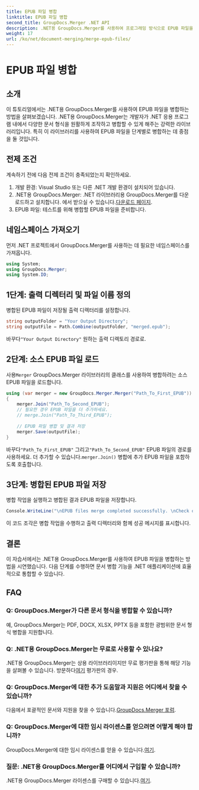 ```yaml
---
title: EPUB 파일 병합
linktitle: EPUB 파일 병합
second_title: GroupDocs.Merger .NET API
description: .NET용 GroupDocs.Merger를 사용하여 프로그래밍 방식으로 EPUB 파일을 병합하는 방법을 알아보세요. 단계별 튜토리얼을 따라해보세요.
weight: 17
url: /ko/net/document-merging/merge-epub-files/
---
```


# EPUB 파일 병합

## 소개
이 튜토리얼에서는 .NET용 GroupDocs.Merger를 사용하여 EPUB 파일을 병합하는 방법을 살펴보겠습니다. .NET용 GroupDocs.Merger는 개발자가 .NET 응용 프로그램 내에서 다양한 문서 형식을 원활하게 조작하고 병합할 수 있게 해주는 강력한 라이브러리입니다. 특히 이 라이브러리를 사용하여 EPUB 파일을 단계별로 병합하는 데 중점을 둘 것입니다.
## 전제 조건
계속하기 전에 다음 전제 조건이 충족되었는지 확인하세요.
1. 개발 환경: Visual Studio 또는 다른 .NET 개발 환경이 설치되어 있습니다.
2.  .NET용 GroupDocs.Merger: .NET 라이브러리용 GroupDocs.Merger를 다운로드하고 설치합니다. 에서 받으실 수 있습니다.[다운로드 페이지](https://releases.groupdocs.com/merger/net/).
3. EPUB 파일: 테스트를 위해 병합할 EPUB 파일을 준비합니다.

## 네임스페이스 가져오기
먼저 .NET 프로젝트에서 GroupDocs.Merger를 사용하는 데 필요한 네임스페이스를 가져옵니다.
```csharp
using System; 
using GroupDocs.Merger;
using System.IO;
```
## 1단계: 출력 디렉터리 및 파일 이름 정의
병합된 EPUB 파일이 저장될 출력 디렉터리를 설정합니다.
```csharp
string outputFolder = "Your Output Directory";
string outputFile = Path.Combine(outputFolder, "merged.epub");
```
 바꾸다`"Your Output Directory"` 원하는 출력 디렉토리 경로로.
## 2단계: 소스 EPUB 파일 로드
 사용`Merger` GroupDocs.Merger 라이브러리의 클래스를 사용하여 병합하려는 소스 EPUB 파일을 로드합니다.
```csharp
using (var merger = new GroupDocs.Merger.Merger("Path_To_First_EPUB"))
{
    merger.Join("Path_To_Second_EPUB");
    // 필요한 경우 EPUB 파일을 더 추가하세요.
    // merge.Join("Path_To_Third_EPUB");
    
    // EPUB 파일 병합 및 결과 저장
    merger.Save(outputFile);
}
```
 바꾸다`"Path_To_First_EPUB"` 그리고`"Path_To_Second_EPUB"` EPUB 파일의 경로를 사용하세요. 더 추가할 수 있습니다.`merger.Join()` 병합에 추가 EPUB 파일을 포함하도록 호출합니다.
## 3단계: 병합된 EPUB 파일 저장
병합 작업을 실행하고 병합된 결과 EPUB 파일을 저장합니다.
```csharp
Console.WriteLine("\nEPUB files merge completed successfully. \nCheck output in {0}", outputFolder);
```
이 코드 조각은 병합 작업을 수행하고 출력 디렉터리와 함께 성공 메시지를 표시합니다.

## 결론
이 자습서에서는 .NET용 GroupDocs.Merger를 사용하여 EPUB 파일을 병합하는 방법을 시연했습니다. 다음 단계를 수행하면 문서 병합 기능을 .NET 애플리케이션에 효율적으로 통합할 수 있습니다.

## FAQ
### Q: GroupDocs.Merger가 다른 문서 형식을 병합할 수 있습니까?
예, GroupDocs.Merger는 PDF, DOCX, XLSX, PPTX 등을 포함한 광범위한 문서 형식 병합을 지원합니다.
### Q: .NET용 GroupDocs.Merger는 무료로 사용할 수 있나요?
 .NET용 GroupDocs.Merger는 상용 라이브러리이지만 무료 평가판을 통해 해당 기능을 살펴볼 수 있습니다. 방문하다[여기](https://releases.groupdocs.com/) 평가판의 경우.
### Q: GroupDocs.Merger에 대한 추가 도움말과 지원은 어디에서 찾을 수 있습니까?
 다음에서 포괄적인 문서와 지원을 찾을 수 있습니다.[GroupDocs.Merger 포럼](https://forum.groupdocs.com/c/merger/32).
### Q: GroupDocs.Merger에 대한 임시 라이센스를 얻으려면 어떻게 해야 합니까?
 GroupDocs.Merger에 대한 임시 라이센스를 얻을 수 있습니다.[여기](https://purchase.groupdocs.com/temporary-license/).
### 질문: .NET용 GroupDocs.Merger를 어디에서 구입할 수 있습니까?
 .NET용 GroupDocs.Merger 라이센스를 구매할 수 있습니다.[여기](https://purchase.groupdocs.com/buy).